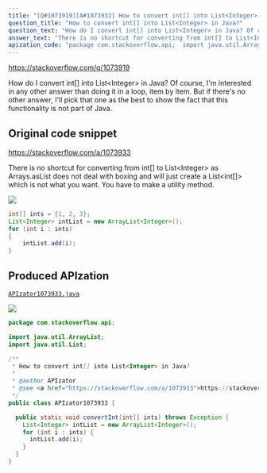```yaml
---
title: "[Q#1073919][A#1073933] How to convert int[] into List<Integer> in Java?"
question_title: "How to convert int[] into List<Integer> in Java?"
question_text: "How do I convert int[] into List<Integer> in Java? Of course, I'm interested in any other answer than doing it in a loop, item by item. But if there's no other answer, I'll pick that one as the best to show the fact that this functionality is not part of Java."
answer_text: "There is no shortcut for converting from int[] to List<Integer> as Arrays.asList does not deal with boxing and will just create a List<int[]> which is not what you want. You have to make a utility method."
apization_code: "package com.stackoverflow.api;  import java.util.ArrayList; import java.util.List;  /**  * How to convert int[] into List<Integer> in Java?  *  * @author APIzator  * @see <a href=\"https://stackoverflow.com/a/1073933\">https://stackoverflow.com/a/1073933</a>  */ public class APIzator1073933 {    public static void convertInt(int[] ints) throws Exception {     List<Integer> intList = new ArrayList<Integer>();     for (int i : ints) {       intList.add(i);     }   } }"
---
```


https://stackoverflow.com/q/1073919

How do I convert int[] into List&lt;Integer&gt; in Java?
Of course, I&#x27;m interested in any other answer than doing it in a loop, item by item. But if there&#x27;s no other answer, I&#x27;ll pick that one as the best to show the fact that this functionality is not part of Java.



## Original code snippet

https://stackoverflow.com/a/1073933

There is no shortcut for converting from int[] to List&lt;Integer&gt; as Arrays.asList does not deal with boxing and will just create a List&lt;int[]&gt; which is not what you want. You have to make a utility method.

<div class="code-logo"><img src="/stackoverflow.png" /></div>

```java
int[] ints = {1, 2, 3};
List<Integer> intList = new ArrayList<Integer>();
for (int i : ints)
{
    intList.add(i);
}
```

## Produced APIzation

[`APIzator1073933.java`](https://github.com/blind-papers/apization-temp-data/raw/main/search/APIzator1073933.java)

<div class="code-logo"><img src="/apizator.png" /></div>

```java
package com.stackoverflow.api;

import java.util.ArrayList;
import java.util.List;

/**
 * How to convert int[] into List<Integer> in Java?
 *
 * @author APIzator
 * @see <a href="https://stackoverflow.com/a/1073933">https://stackoverflow.com/a/1073933</a>
 */
public class APIzator1073933 {

  public static void convertInt(int[] ints) throws Exception {
    List<Integer> intList = new ArrayList<Integer>();
    for (int i : ints) {
      intList.add(i);
    }
  }
}

```